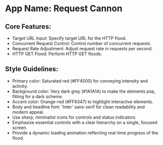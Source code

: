 # **App Name**: Request Cannon

## Core Features:

- Target URL Input: Specify target URL for the HTTP flood.
- Concurrent Request Control: Control number of concurrent requests.
- Request Rate Adjustment: Adjust request rate in requests per second.
- HTTP GET Flood: Perform HTTP GET floods.

## Style Guidelines:

- Primary color: Saturated red (#FF4500) for conveying intensity and activity.
- Background color: Very dark grey (#1A1A1A) to make the elements pop, fitting for a dark scheme.
- Accent color: Orange-red (#FF6347) to highlight interactive elements.
- Body and headline font: 'Inter' sans-serif for clean readability and modern appeal.
- Use sharp, minimalist icons for controls and status indicators.
- Emphasize essential controls with a clear hierarchy on a single, focused screen.
- Provide a dynamic loading animation reflecting real-time progress of the flood.